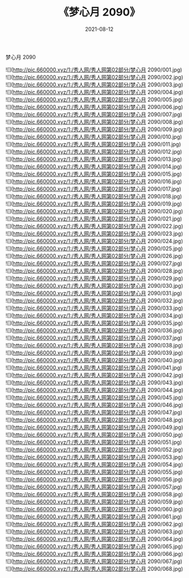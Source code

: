 ﻿---
layout: post
title:  《梦心月 2090》
date:   2021-08-12
img: http://pic.660000.xyz/1:/秀人网/秀人网第02部分/梦心月 2090/000.jpg
categories: [美女, 清纯, 唯美]
---

梦心月 2090

  ![](http://pic.660000.xyz/1:/秀人网/秀人网第02部分/梦心月 2090/001.jpg) <br> ![](http://pic.660000.xyz/1:/秀人网/秀人网第02部分/梦心月 2090/002.jpg) <br> ![](http://pic.660000.xyz/1:/秀人网/秀人网第02部分/梦心月 2090/003.jpg) <br> ![](http://pic.660000.xyz/1:/秀人网/秀人网第02部分/梦心月 2090/004.jpg) <br> ![](http://pic.660000.xyz/1:/秀人网/秀人网第02部分/梦心月 2090/005.jpg) <br> ![](http://pic.660000.xyz/1:/秀人网/秀人网第02部分/梦心月 2090/006.jpg) <br> ![](http://pic.660000.xyz/1:/秀人网/秀人网第02部分/梦心月 2090/007.jpg) <br> ![](http://pic.660000.xyz/1:/秀人网/秀人网第02部分/梦心月 2090/008.jpg) <br> ![](http://pic.660000.xyz/1:/秀人网/秀人网第02部分/梦心月 2090/009.jpg) <br> ![](http://pic.660000.xyz/1:/秀人网/秀人网第02部分/梦心月 2090/010.jpg) <br> ![](http://pic.660000.xyz/1:/秀人网/秀人网第02部分/梦心月 2090/011.jpg) <br> ![](http://pic.660000.xyz/1:/秀人网/秀人网第02部分/梦心月 2090/012.jpg) <br> ![](http://pic.660000.xyz/1:/秀人网/秀人网第02部分/梦心月 2090/013.jpg) <br> ![](http://pic.660000.xyz/1:/秀人网/秀人网第02部分/梦心月 2090/014.jpg) <br> ![](http://pic.660000.xyz/1:/秀人网/秀人网第02部分/梦心月 2090/015.jpg) <br> ![](http://pic.660000.xyz/1:/秀人网/秀人网第02部分/梦心月 2090/016.jpg) <br> ![](http://pic.660000.xyz/1:/秀人网/秀人网第02部分/梦心月 2090/017.jpg) <br> ![](http://pic.660000.xyz/1:/秀人网/秀人网第02部分/梦心月 2090/018.jpg) <br> ![](http://pic.660000.xyz/1:/秀人网/秀人网第02部分/梦心月 2090/019.jpg) <br> ![](http://pic.660000.xyz/1:/秀人网/秀人网第02部分/梦心月 2090/020.jpg) <br> ![](http://pic.660000.xyz/1:/秀人网/秀人网第02部分/梦心月 2090/021.jpg) <br> ![](http://pic.660000.xyz/1:/秀人网/秀人网第02部分/梦心月 2090/022.jpg) <br> ![](http://pic.660000.xyz/1:/秀人网/秀人网第02部分/梦心月 2090/023.jpg) <br> ![](http://pic.660000.xyz/1:/秀人网/秀人网第02部分/梦心月 2090/024.jpg) <br> ![](http://pic.660000.xyz/1:/秀人网/秀人网第02部分/梦心月 2090/025.jpg) <br> ![](http://pic.660000.xyz/1:/秀人网/秀人网第02部分/梦心月 2090/026.jpg) <br> ![](http://pic.660000.xyz/1:/秀人网/秀人网第02部分/梦心月 2090/027.jpg) <br> ![](http://pic.660000.xyz/1:/秀人网/秀人网第02部分/梦心月 2090/028.jpg) <br> ![](http://pic.660000.xyz/1:/秀人网/秀人网第02部分/梦心月 2090/029.jpg) <br> ![](http://pic.660000.xyz/1:/秀人网/秀人网第02部分/梦心月 2090/030.jpg) <br> ![](http://pic.660000.xyz/1:/秀人网/秀人网第02部分/梦心月 2090/031.jpg) <br> ![](http://pic.660000.xyz/1:/秀人网/秀人网第02部分/梦心月 2090/032.jpg) <br> ![](http://pic.660000.xyz/1:/秀人网/秀人网第02部分/梦心月 2090/033.jpg) <br> ![](http://pic.660000.xyz/1:/秀人网/秀人网第02部分/梦心月 2090/034.jpg) <br> ![](http://pic.660000.xyz/1:/秀人网/秀人网第02部分/梦心月 2090/035.jpg) <br> ![](http://pic.660000.xyz/1:/秀人网/秀人网第02部分/梦心月 2090/036.jpg) <br> ![](http://pic.660000.xyz/1:/秀人网/秀人网第02部分/梦心月 2090/037.jpg) <br> ![](http://pic.660000.xyz/1:/秀人网/秀人网第02部分/梦心月 2090/038.jpg) <br> ![](http://pic.660000.xyz/1:/秀人网/秀人网第02部分/梦心月 2090/039.jpg) <br> ![](http://pic.660000.xyz/1:/秀人网/秀人网第02部分/梦心月 2090/040.jpg) <br> ![](http://pic.660000.xyz/1:/秀人网/秀人网第02部分/梦心月 2090/041.jpg) <br> ![](http://pic.660000.xyz/1:/秀人网/秀人网第02部分/梦心月 2090/042.jpg) <br> ![](http://pic.660000.xyz/1:/秀人网/秀人网第02部分/梦心月 2090/043.jpg) <br> ![](http://pic.660000.xyz/1:/秀人网/秀人网第02部分/梦心月 2090/044.jpg) <br> ![](http://pic.660000.xyz/1:/秀人网/秀人网第02部分/梦心月 2090/045.jpg) <br> ![](http://pic.660000.xyz/1:/秀人网/秀人网第02部分/梦心月 2090/046.jpg) <br> ![](http://pic.660000.xyz/1:/秀人网/秀人网第02部分/梦心月 2090/047.jpg) <br> ![](http://pic.660000.xyz/1:/秀人网/秀人网第02部分/梦心月 2090/048.jpg) <br> ![](http://pic.660000.xyz/1:/秀人网/秀人网第02部分/梦心月 2090/049.jpg) <br> ![](http://pic.660000.xyz/1:/秀人网/秀人网第02部分/梦心月 2090/050.jpg) <br> ![](http://pic.660000.xyz/1:/秀人网/秀人网第02部分/梦心月 2090/051.jpg) <br> ![](http://pic.660000.xyz/1:/秀人网/秀人网第02部分/梦心月 2090/052.jpg) <br> ![](http://pic.660000.xyz/1:/秀人网/秀人网第02部分/梦心月 2090/053.jpg) <br> ![](http://pic.660000.xyz/1:/秀人网/秀人网第02部分/梦心月 2090/054.jpg) <br> ![](http://pic.660000.xyz/1:/秀人网/秀人网第02部分/梦心月 2090/055.jpg) <br> ![](http://pic.660000.xyz/1:/秀人网/秀人网第02部分/梦心月 2090/056.jpg) <br> ![](http://pic.660000.xyz/1:/秀人网/秀人网第02部分/梦心月 2090/057.jpg) <br> ![](http://pic.660000.xyz/1:/秀人网/秀人网第02部分/梦心月 2090/058.jpg) <br> ![](http://pic.660000.xyz/1:/秀人网/秀人网第02部分/梦心月 2090/059.jpg) <br> ![](http://pic.660000.xyz/1:/秀人网/秀人网第02部分/梦心月 2090/060.jpg) <br> ![](http://pic.660000.xyz/1:/秀人网/秀人网第02部分/梦心月 2090/061.jpg) <br> ![](http://pic.660000.xyz/1:/秀人网/秀人网第02部分/梦心月 2090/062.jpg) <br> ![](http://pic.660000.xyz/1:/秀人网/秀人网第02部分/梦心月 2090/063.jpg) <br> ![](http://pic.660000.xyz/1:/秀人网/秀人网第02部分/梦心月 2090/064.jpg) <br> ![](http://pic.660000.xyz/1:/秀人网/秀人网第02部分/梦心月 2090/065.jpg) <br> ![](http://pic.660000.xyz/1:/秀人网/秀人网第02部分/梦心月 2090/066.jpg) <br> ![](http://pic.660000.xyz/1:/秀人网/秀人网第02部分/梦心月 2090/067.jpg) <br> ![](http://pic.660000.xyz/1:/秀人网/秀人网第02部分/梦心月 2090/068.jpg) <br>